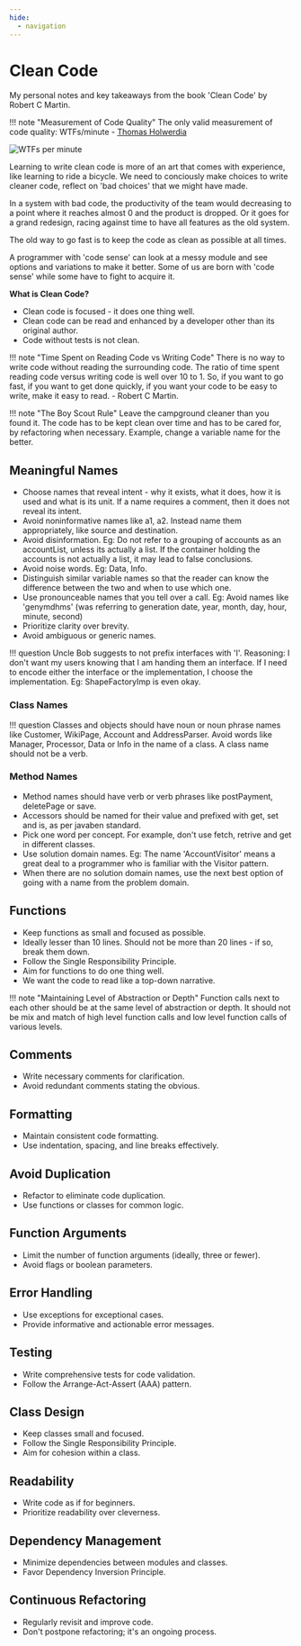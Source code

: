 ```yaml
---
hide:
  - navigation
---
```

# Clean Code

My personal notes and key takeaways from the book 'Clean Code' by Robert C Martin.

!!! note "Measurement of Code Quality"
    The only valid measurement of code quality: WTFs/minute - [Thomas Holwerdia](https://www.osnews.com/story/19266/)
    
![WTFs per minute](https://www.osnews.com/images/comics/wtfm.jpg)

Learning to write clean code is more of an art that comes with experience, like learning to ride a bicycle. We need to conciously make choices to write cleaner code, reflect on 'bad choices' that we might have made. 

In a system with bad code, the productivity of the team would decreasing to a point where it reaches almost 0 and the product is dropped. Or it goes for a grand redesign, racing against time to have all features as the old system.

The old way to go fast is to keep the code as clean as possible at all times.

A programmer with 'code sense' can look at a messy module and see options and variations to make it better. Some of us are born with 'code sense' while some have to fight to acquire it.

**What is Clean Code?**

- Clean code is focused - it does one thing well.
- Clean code can be read and enhanced by a developer other than its original author.
- Code without tests is not clean.

!!! note "Time Spent on Reading Code vs Writing Code"
    There is no way to write code without reading the surrounding code. The ratio of time spent reading code versus writing code is well over 10 to 1. So, if you want to go fast, if you want to get done quickly, if you want your code to be easy to write, make it easy to read. - Robert C Martin. 

!!! note "The Boy Scout Rule"
    Leave the campground cleaner than you found it. The code has to be kept clean over time and has to be cared for, by refactoring when necessary. Example, change a variable name for the better.

## Meaningful Names
- Choose names that reveal intent - why it exists, what it does, how it is used and what is its unit. If a name requires a comment, then it does not reveal its intent.
- Avoid noninformative names like a1, a2. Instead name them appropriately, like source and destination.
- Avoid disinformation. Eg: Do not refer to a grouping of accounts as an accountList, unless its actually a list. If the container holding the accounts is not actually a list, it may lead to false conclusions.
- Avoid noise words. Eg: Data, Info.
- Distinguish similar variable names so that the reader can know the difference between the two and when to use which one.
- Use pronounceable names that you tell over a call. Eg: Avoid names like 'genymdhms' (was referring to generation date, year, month, day, hour, minute, second)
- Prioritize clarity over brevity.
- Avoid ambiguous or generic names.

!!! question
     Uncle Bob suggests to not prefix interfaces with 'I'. Reasoning: I don't want my users knowing that I am handing them an interface. If I need to encode either the interface or the implementation, I choose the implementation. Eg: ShapeFactoryImp is even okay.

### Class Names

!!! question
    Classes and objects should have noun or noun phrase names like Customer, WikiPage, Account and AddressParser. Avoid words like Manager, Processor, Data or Info in the name of a class. A class name should not be a verb.

### Method Names
- Method names should have verb or verb phrases like postPayment, deletePage or save.
- Accessors should be named for their value and prefixed with get, set and is, as per javaben standard.
- Pick one word per concept. For example, don't use fetch, retrive and get in different classes. 
- Use solution domain names. Eg: The name 'AccountVisitor' means a great deal to a programmer who is familiar with the Visitor pattern. 
- When there are no solution domain names, use the next best option of going with a name from the problem domain. 

## Functions
- Keep functions as small and focused as possible. 
- Ideally lesser than 10 lines. Should not be more than 20 lines - if so, break them down.
- Follow the Single Responsibility Principle.
- Aim for functions to do one thing well.
- We want the code to read like a top-down narrative.

!!! note "Maintaining Level of Abstraction or Depth"
    Function calls next to each other should be at the same level of abstraction or depth. It should not be mix and match of high level function calls and low level function calls of various levels.

## Comments
- Write necessary comments for clarification.
- Avoid redundant comments stating the obvious.

## Formatting
- Maintain consistent code formatting.
- Use indentation, spacing, and line breaks effectively.

## Avoid Duplication
- Refactor to eliminate code duplication.
- Use functions or classes for common logic.

## Function Arguments
- Limit the number of function arguments (ideally, three or fewer).
- Avoid flags or boolean parameters.

## Error Handling
- Use exceptions for exceptional cases.
- Provide informative and actionable error messages.

## Testing
- Write comprehensive tests for code validation.
- Follow the Arrange-Act-Assert (AAA) pattern.

## Class Design
- Keep classes small and focused.
- Follow the Single Responsibility Principle.
- Aim for cohesion within a class.

## Readability
- Write code as if for beginners.
- Prioritize readability over cleverness.

## Dependency Management
- Minimize dependencies between modules and classes.
- Favor Dependency Inversion Principle.

## Continuous Refactoring
- Regularly revisit and improve code.
- Don't postpone refactoring; it's an ongoing process.